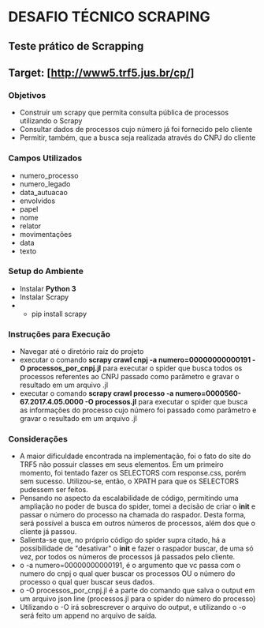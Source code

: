# DESAFIO TÉCNICO SCRAPING

## Teste prático de Scrapping

## **Target**: [http://www5.trf5.jus.br/cp/]

### **Objetivos**
- Construir um scrapy que permita consulta pública de processos utilizando o Scrapy
- Consultar dados de processos cujo número já foi fornecido pelo cliente
- Permitir, também, que a busca seja realizada através do CNPJ do cliente

### **Campos Utilizados**
- numero_processo
- numero_legado
- data_autuacao
- envolvidos
- papel
- nome
- relator
- movimentações
- data
- texto

### **Setup do Ambiente**
- Instalar **Python 3**
- Instalar Scrapy 
- - pip install scrapy


### **Instruções para Execução**
- Navegar até o diretório raiz do projeto
- executar o comando **scrapy crawl cnpj -a numero=00000000000191 -O processos_por_cnpj.jl** para executar o spider que busca todos os processos referentes ao CNPJ passado como parâmetro e gravar o resultado em um arquivo .jl
- executar o comando **scrapy crawl processo -a numero=0000560-67.2017.4.05.0000 -O processos.jl** para executar o spider que busca as informações do processo cujo número foi passado como parâmetro e gravar o resultado em um arquivo .jl

### **Considerações**
- A maior dificuldade encontrada na implementação, foi o fato do site do TRF5 não possuir classes em seus elementos. Em um primeiro momento, foi tentado fazer os SELECTORS com response.css, porém sem sucesso. Utilizou-se, então, o XPATH para que os SELECTORS pudessem ser feitos.
- Pensando no aspecto da escalabilidade de código, permitindo uma ampliação no poder de busca do spider, tomei a decisão de criar o **init** e passar o número do processo na chamada do raspador. Desta forma, será possível a busca em outros números de processos, além dos que o cliente já passou.
- Salienta-se que, no próprio código do spider supra citado, há a possibilidade de "desativar" o **init** e fazer o raspador buscar, de uma só vez, por todos os números de processos já passados pelo cliente.
- o -a numero=00000000000191, é o argumento que vc passa com o numero do cnpj o qual quer buscar os processos OU o número do processo o qual quer buscar seus dados.
- o -O processos_por_cnpj.jl é a parte do comando que salva o output em um arquivo json line (processos.jl para o spider do número do processo)
- Utilizando o -O irá sobrescrever o arquivo do output, e utilizando o -o será feito um append no arquivo de saída.
